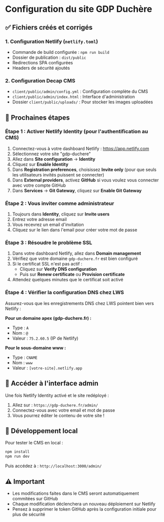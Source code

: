 # Configuration du site GDP Duchère

## ✅ Fichiers créés et corrigés

### 1. Configuration Netlify (`netlify.toml`)
- Commande de build configurée : `npm run build`
- Dossier de publication : `dist/public`
- Redirections SPA configurées
- Headers de sécurité ajoutés

### 2. Configuration Decap CMS
- `client/public/admin/config.yml` : Configuration complète du CMS
- `client/public/admin/index.html` : Interface d'administration
- Dossier `client/public/uploads/` : Pour stocker les images uploadées

## 🚀 Prochaines étapes

### Étape 1 : Activer Netlify Identity (pour l'authentification au CMS)

1. Connectez-vous à votre dashboard Netlify : https://app.netlify.com
2. Sélectionnez votre site "gdp-duchere"
3. Allez dans **Site configuration** → **Identity**
4. Cliquez sur **Enable Identity**
5. Dans **Registration preferences**, choisissez **Invite only** (pour que seuls les utilisateurs invités puissent se connecter)
6. Dans **External providers**, activez **GitHub** si vous voulez vous connecter avec votre compte GitHub
7. Dans **Services** → **Git Gateway**, cliquez sur **Enable Git Gateway**

### Étape 2 : Vous inviter comme administrateur

1. Toujours dans **Identity**, cliquez sur **Invite users**
2. Entrez votre adresse email
3. Vous recevrez un email d'invitation
4. Cliquez sur le lien dans l'email pour créer votre mot de passe

### Étape 3 : Résoudre le problème SSL

1. Dans votre dashboard Netlify, allez dans **Domain management**
2. Vérifiez que votre domaine `gdp-duchere.fr` est bien configuré
3. Si le certificat SSL n'est pas actif :
   - Cliquez sur **Verify DNS configuration**
   - Puis sur **Renew certificate** ou **Provision certificate**
4. Attendez quelques minutes que le certificat soit activé

### Étape 4 : Vérifier la configuration DNS chez LWS

Assurez-vous que les enregistrements DNS chez LWS pointent bien vers Netlify :

**Pour un domaine apex (gdp-duchere.fr) :**
- Type : `A`
- Nom : `@`
- Valeur : `75.2.60.5` (IP de Netlify)

**Pour le sous-domaine www :**
- Type : `CNAME`
- Nom : `www`
- Valeur : `[votre-site].netlify.app`

## 📝 Accéder à l'interface admin

Une fois Netlify Identity activé et le site redéployé :
1. Allez sur : `https://gdp-duchere.fr/admin/`
2. Connectez-vous avec votre email et mot de passe
3. Vous pourrez éditer le contenu de votre site !

## 🔧 Développement local

Pour tester le CMS en local :
```bash
npm install
npm run dev
```

Puis accédez à : `http://localhost:3000/admin/`

## ⚠️ Important

- Les modifications faites dans le CMS seront automatiquement commitées sur GitHub
- Chaque modification déclenchera un nouveau déploiement sur Netlify
- Pensez à supprimer le token GitHub après la configuration initiale pour plus de sécurité

